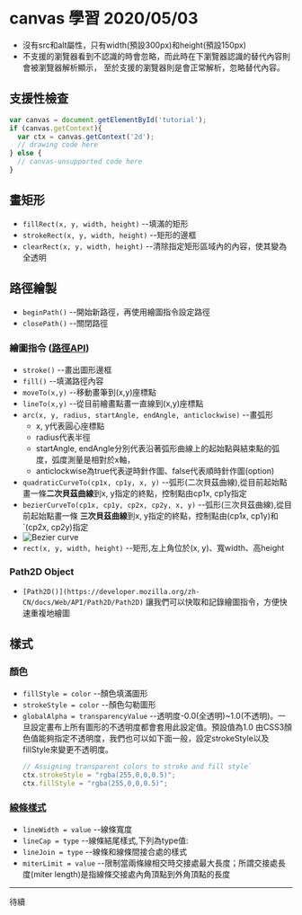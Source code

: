 # canvas 學習  2020/05/03

* 沒有src和alt屬性，只有width(預設300px)和height(預設150px)
* 不支援<canvas>的瀏覽器看到不認識的<canvas>時會忽略<canvas>，而此時在<canvas>下瀏覽器認識的替代內容則會被瀏覽器解析顯示，
 至於支援<canvas>的瀏覽器則是會正常解析<canvas>，忽略替代內容。

## 支援性檢查

```js
var canvas = document.getElementById('tutorial');
if (canvas.getContext){
  var ctx = canvas.getContext('2d');
  // drawing code here
} else {
  // canvas-unsupported code here
}
```

## 畫矩形
* `fillRect(x, y, width, height)` --填滿的矩形
* `strokeRect(x, y, width, height)` --矩形的邊框
* `clearRect(x, y, width, height)` --清除指定矩形區域內的內容，使其變為全透明

## 路徑繪製
* `beginPath()` --開始新路徑，再使用繪圖指令設定路徑
* `closePath()` --關閉路徑

### 繪圖指令 ([路徑API](https://developer.mozilla.org/en-US/docs/Web/API/Canvas_API/Tutorial/Basic_usage))
* `stroke()` --畫出圖形邊框
* `fill()` --填滿路徑內容
* `moveTo(x,y)` --移動畫筆到(x,y)座標點
* `lineTo(x,y)` --從目前繪畫點畫一直線到(x,y)座標點
* `arc(x, y, radius, startAngle, endAngle, anticlockwise)` --畫弧形
    - x, y代表圓心座標點
    - radius代表半徑
    - startAngle, endAngle分別代表沿著弧形曲線上的起始點與結束點的弧度，弧度測量是相對於x軸，
    - anticlockwise為true代表逆時針作圖、false代表順時針作圖(option)
* `quadraticCurveTo(cp1x, cp1y, x, y)` --弧形(二次貝茲曲線),從目前起始點畫一條**二次貝茲曲線**到x, y指定的終點，控制點由cp1x, cp1y指定
* `bezierCurveTo(cp1x, cp1y, cp2x, cp2y, x, y)` --弧形(三次貝茲曲線),從目前起始點畫一條 **三次貝茲曲線**到x, y指定的終點，控制點由(cp1x, cp1y)和  `(cp2x, cp2y)指定
* ![Bezier curve](https://media.prod.mdn.mozit.cloud/attachments/2012/07/09/223/c6ec7dd953e455094b46f514ba24680c/Canvas_curves.png)
* `rect(x, y, width, height)` --矩形,左上角位於(x, y)、寬width、高height

### Path2D Object
* ` [Path2D()](https://developer.mozilla.org/zh-CN/docs/Web/API/Path2D/Path2D) ` 讓我們可以快取和記錄繪圖指令，方便快速重複地繪圖

## 樣式
### 顏色
* `fillStyle = color` --顏色填滿圖形
* `strokeStyle = color` --顏色勾勒圖形
* `globalAlpha = transparencyValue` --透明度-0.0(全透明)~1.0(不透明)。一旦設定畫布上所有圖形的不透明度都會套用此設定值。預設值為1.0
    由CSS3顏色值能夠指定不透明度，我們也可以如下面一般，設定strokeStyle以及fillStyle來變更不透明度。
    ```js
    // Assigning transparent colors to stroke and fill style`
    ctx.strokeStyle = "rgba(255,0,0,0.5)";
    ctx.fillStyle = "rgba(255,0,0,0.5)";    
    ```
### [線條樣式](https://developer.mozilla.org/zh-TW/docs/Web/API/Canvas_API/Tutorial/Applying_styles_and_colors)
* `lineWidth = value` --線條寬度
* `lineCap = type` --線條結尾樣式,下列為type值:
* `lineJoin = type` --線條和線條間接合處的樣式
* `miterLimit = value` --限制當兩條線相交時交接處最大長度；所謂交接處長度(miter length)是指線條交接處內角頂點到外角頂點的長度


---

待續
